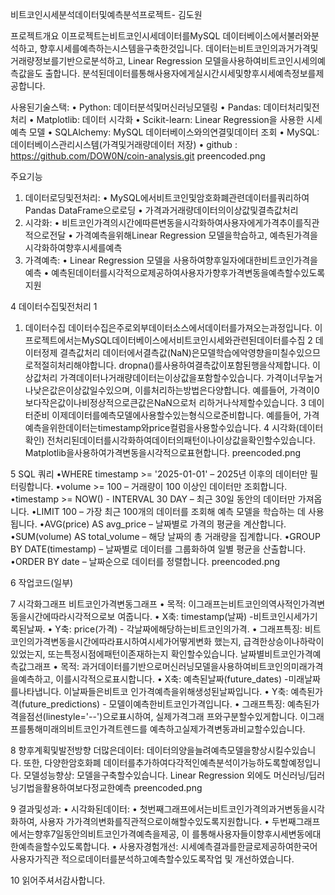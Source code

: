 비트코인시세분석데이터및예측분석프로젝트- 김도원

프로젝트개요
이프로젝트는비트코인시세데이터를MySQL 데이터베이스에서불러와분석하고, 향후시세를예측하는시스템을구축한것입니다. 
데이터는비트코인의과거가격및거래량정보를기반으로분석하고, Linear Regression 모델을사용하여비트코인시세의예측값을도
출합니다. 분석된데이터를통해사용자에게실시간시세및향후시세예측정보를제공합니다.


사용된기술스택:
 • Python: 데이터분석및머신러닝모델링
• Pandas: 데이터처리및전처리
• Matplotlib: 데이터 시각화
• Scikit-learn: Linear Regression을 사용한 시세 예측 모델
• SQLAlchemy: MySQL 데이터베이스와의연결및데이터
조회
• MySQL: 데이터베이스관리시스템(가격및거래량데이터
저장)
 • github : 
https://github.com/DOW0N/coin-analysis.git
 preencoded.png
 
 
주요기능
1. 데이터로딩및전처리:
 • MySQL에서비트코인및암호화폐관련데이터를쿼리하여Pandas DataFrame으로로딩
• 가격과거래량데이터의이상값및결측값처리
2. 시각화:
 • 비트코인가격의시간에따른변동을시각화하여사용자에게가격추이를직관적으로전달
• 가격예측을위해Linear Regression 모델을학습하고, 예측된가격을시각화하여향후시세를예측
3. 가격예측:
 • Linear Regression 모델을 사용하여향후일자에대한비트코인가격을예측
• 예측된데이터를시각적으로제공하여사용자가향후가격변동을예측할수있도록지원

 
 4
데이터수집및전처리
1
 1. 데이터수집
데이터수집은주로외부데이터소스에서데이터를가져오는과정입니다. 이프로젝트에서는MySQL데이터베이스에서비트코인시세와관련된데이터를수집
2
데이터정제
결측값처리
데이터에서결측값(NaN)은모델학습에악영향을미칠수있으므로적절히처리해야합니다. dropna()를사용하여결측값이포함된행을삭제합니다.
이상값처리
가격데이터나거래량데이터는이상값을포함할수있습니다. 가격이너무높거나낮은값은이상값일수있으며, 이를처리하는방법은다양합니다. 예를들어, 가격이0보다작은값이나비정상적으로큰값은NaN으로처
리하거나삭제할수있습니다.
 3
데이터준비
이제데이터를예측모델에사용할수있는형식으로준비합니다. 예를들어, 가격예측을위한데이터는timestamp와price컬럼을사용할수있습니다.
 4
시각화(데이터확인)
전처리된데이터를시각화하여데이터의패턴이나이상값을확인할수있습니다. Matplotlib을사용하여가격변동을시각적으로표현합니다.
 preencoded.png
 
 
 5
SQL 쿼리
•WHERE timestamp >= '2025-01-01' – 2025년 이후의 데이터만 필터링합니다.
 •volume >= 100 – 거래량이 100 이상인 데이터만 조회합니다.
 •timestamp >= NOW() - INTERVAL 30 DAY – 최근 30일 동안의 데이터만 가져옵니다.
 •LIMIT 100 – 가장 최근 100개의 데이터를 조회해 예측 모델을 학습하는 데 사용됩니다.
 •AVG(price) AS avg_price – 날짜별로 가격의 평균을 계산합니다.
 •SUM(volume) AS total_volume – 해당 날짜의 총 거래량을 집계합니다.
 •GROUP BY DATE(timestamp) – 날짜별로 데이터를 그룹화하여 일별 평균을 산출합니다.
 •ORDER BY date – 날짜순으로 데이터를 정렬합니다. 
preencoded.png
 
 
 6
작업코드(일부)

 7
시각화그래프
비트코인가격변동그래프
• 목적: 이그래프는비트코인의역사적인가격변동을시간에따라시각적으로보
여줍니다.
 • X축: timestamp(날짜) -비트코인시세가기록된날짜.
 • Y축: price(가격) - 각날짜에해당하는비트코인의가격.
 • 그래프특징: 비트코인의가격변동을시간에따라표시하여시세가어떻게변화
했는지, 급격한상승이나하락이있었는지, 또는특정시점에패턴이존재하는지
확인할수있습니다.
날짜별비트코인가격예측값그래프
• 목적: 과거데이터를기반으로머신러닝모델을사용하여비트코인의미래가격
을예측하고, 이를시각적으로표시합니다.
 • X축: 예측된날짜(future_dates) -미래날짜를나타냅니다. 이날짜들은비트코
인가격예측을위해생성된날짜입니다.
 • Y축: 예측된가격(future_predictions) - 모델이예측한비트코인가격입니다.
 • 그래프특징: 예측된가격을점선(linestyle='--')으로표시하여, 실제가격그래
프와구분할수있게합니다. 이그래프를통해미래의비트코인가격트렌드를
예측하고실제가격변동과비교할수있습니다.

 
 
 8
향후계획및발전방향
더많은데이터: 
데이터의양을늘려예측모델을향상시킬수있습니다. 또한, 다양한암호화폐
데이터를추가하여다각적인예측분석이가능하도록할예정입니다.
모델성능향상:
모델을구축할수있습니다.
 Linear Regression 외에도 머신러닝/딥러닝기법을활용하여보다정교한예측
preencoded.png
 
 9
결과및성과:
 • 시각화된데이터:
 • 첫번째그래프에서는비트코인가격의과거변동을시각화하여, 사용자
가가격의변화를직관적으로이해할수있도록지원합니다.
 • 두번째그래프에서는향후7일동안의비트코인가격예측을제공, 이
를통해사용자들이향후시세변동에대한예측을할수있도록합니다.
 • 사용자경험개선: 시세예측결과를한글로제공하여한국어사용자가직관
적으로데이터를분석하고예측할수있도록작업 및 개선하였습니다.

 
 10
읽어주셔서감사합니다.

 
